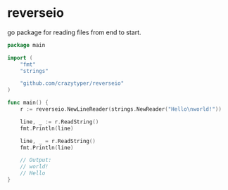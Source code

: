 # reverseio
go package for reading files from end to start.

```go
package main

import (
	"fmt"
	"strings"

	"github.com/crazytyper/reverseio"
)

func main() {
	r := reverseio.NewLineReader(strings.NewReader("Hello\nworld!"))

	line, _ := r.ReadString()
	fmt.Println(line)

	line, _ = r.ReadString()
	fmt.Println(line)

	// Output:
	// world!
	// Hello
}
```
